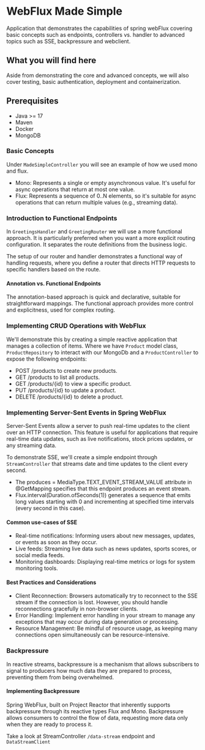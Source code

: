 # WebFlux Made Simple
Application that demonstrates the capabilities of spring webFlux covering basic concepts such as endpoints, controllers vs. handler to advanced topics such as SSE, backpressure and webclient.

## What you will find here
Aside from demonstrating the core and advanced concepts, we will also cover testing, basic authentication, deployment and containerization.


## Prerequisites
- Java >= 17
- Maven
- Docker
- MongoDB

### Basic Concepts
Under `MadeSimpleController` you will see an example of how we used mono and flux.

- Mono: Represents a single or empty asynchronous value. It's useful for async operations that return at most one value.
- Flux: Represents a sequence of 0..N elements, so it's suitable for async operations that can return multiple values (e.g., streaming data).

### Introduction to Functional Endpoints
In ```GreetingsHandler``` and ```GreetingRouter``` we will use a more functional approach. It is particularly preferred when you want a more explicit routing configuration. 
It separates the route definitions from the business logic.

The setup of our router and handler demonstrates a functional way of handling requests, where you define a router that directs HTTP requests to specific handlers based on the route.

#### Annotation vs. Functional Endpoints
The annotation-based approach is quick and declarative, suitable for straightforward mappings. 
The functional approach provides more control and explicitness, used for complex routing.

### Implementing CRUD Operations with WebFlux
We'll demonstrate this by creating a simple reactive application that manages a collection of items.
Where we have ```Product``` model class, ```ProductRepository``` to interact with our MongoDb and a ```ProductController``` to expose the following endpoints:

- POST /products to create new products.
- GET /products to list all products.
- GET /products/{id} to view a specific product.
- PUT /products/{id} to update a product.
- DELETE /products/{id} to delete a product.

### Implementing Server-Sent Events in Spring WebFlux
Server-Sent Events allow a server to push real-time updates to the client over an HTTP connection. This feature is useful for applications that require real-time data updates, such as live notifications, stock prices updates, or any streaming data.

To demonstrate SSE, we'll create a simple endpoint through ```StreamController``` that streams date and time updates to the client every second.

- The produces = MediaType.TEXT_EVENT_STREAM_VALUE attribute in @GetMapping specifies that this endpoint produces an event stream.
- Flux.interval(Duration.ofSeconds(1)) generates a sequence that emits long values starting with 0 and incrementing at specified time intervals (every second in this case).

#### Common use-cases of SSE
- Real-time notifications: Informing users about new messages, updates, or events as soon as they occur.
- Live feeds: Streaming live data such as news updates, sports scores, or social media feeds.
- Monitoring dashboards: Displaying real-time metrics or logs for system monitoring tools.

#### Best Practices and Considerations
- Client Reconnection: Browsers automatically try to reconnect to the SSE stream if the connection is lost. However, you should handle reconnections gracefully in non-browser clients.
- Error Handling: Implement error handling in your stream to manage any exceptions that may occur during data generation or processing.
- Resource Management: Be mindful of resource usage, as keeping many connections open simultaneously can be resource-intensive.


### Backpressure
In reactive streams, backpressure is a mechanism that allows subscribers to signal to producers how much data they are prepared to process, preventing them from being overwhelmed.

#### Implementing Backpressure
Spring WebFlux, built on Project Reactor that inherently supports backpressure through its reactive types Flux and Mono.
Backpressure allows consumers to control the flow of data, requesting more data only when they are ready to process it.

Take a look at StreamController `/data-stream` endpoint and `DataStreamClient`
